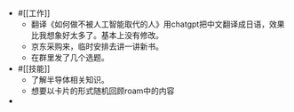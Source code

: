 - #[[工作]]
    - 翻译《如何做不被人工智能取代的人》用chatgpt把中文翻译成日语，效果比我想象好太多了。基本上没有修改。
    - 京东采购来，临时安排去讲一讲新书。
    - 在群里发了几个选题。
- #[[技能]]
    - 了解半导体相关知识。
    - 想要以卡片的形式随机回顾roam中的内容
- 
